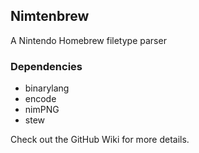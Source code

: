 ## Nimtenbrew

A Nintendo Homebrew filetype parser

### Dependencies

- binarylang
- encode
- nimPNG
- stew

Check out the GitHub Wiki for more details.
